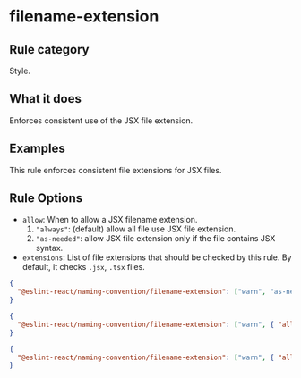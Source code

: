 # filename-extension

## Rule category

Style.

## What it does

Enforces consistent use of the JSX file extension.

## Examples

This rule enforces consistent file extensions for JSX files.

## Rule Options

- `allow`: When to allow a JSX filename extension.
  1. `"always"`: (default) allow all file use JSX file extension.
  2. `"as-needed"`: allow JSX file extension only if the file contains JSX syntax.
- `extensions`: List of file extensions that should be checked by this rule. By default, it checks `.jsx`, `.tsx` files.

```json
{
  "@eslint-react/naming-convention/filename-extension": ["warn", "as-needed"]
}
```

```json
{
  "@eslint-react/naming-convention/filename-extension": ["warn", { "allow": "as-needed" }]
}
```

```json
{
  "@eslint-react/naming-convention/filename-extension": ["warn", { "allow": "always", "extensions": [".jsx", ".tsx"] }]
}
```
